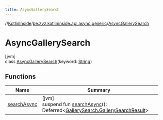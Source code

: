 ```yaml
---
title: AsyncGallerySearch
---
```

//[KotlinInside](../../../index.html)/[be.zvz.kotlininside.api.async.generic](../index.html)/[AsyncGallerySearch](index.html)



# AsyncGallerySearch



[jvm]\
class [AsyncGallerySearch](index.html)(keyword: [String](https://kotlinlang.org/api/latest/jvm/stdlib/kotlin/-string/index.html))



## Functions


| Name | Summary |
|---|---|
| [searchAsync](search-async.html) | [jvm]<br>suspend fun [searchAsync](search-async.html)(): Deferred&lt;[GallerySearch.GallerySearchResult](../../be.zvz.kotlininside.api.generic/-gallery-search/-gallery-search-result/index.html)&gt; |

